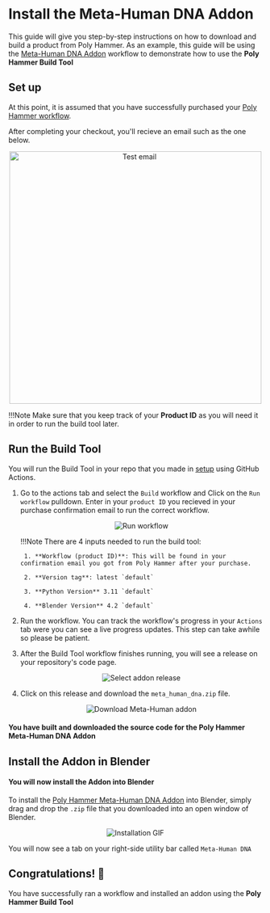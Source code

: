 # Install the Meta-Human DNA Addon

This guide will give you step-by-step instructions on how to download and build a product from Poly Hammer.  As an example, this guide will be using the [Meta-Human DNA Addon](https://www.polyhammer.com/metahuman-addon) workflow to demonstrate how to use the **Poly Hammer Build Tool**

## Set up
At this point, it is assumed that you have successfully purchased your [Poly Hammer workflow](https://www.polyhammer.com/metahuman-addon).

After completing your checkout, you'll recieve an email such as the one below.

<div style="text-align: center;">
    <img class="rounded-image" src="/assets/images/example_email.png" alt="Test email" width="500" />
</div>

!!!Note
    Make sure that you keep track of your **Product ID** as you will need it in order to run the build tool later.

## Run the Build Tool
You will run the Build Tool in your repo that you made in [setup](setup.md) using GitHub Actions.

1. Go to the actions tab and select the `Build` workflow and Click on the `Run workflow` pulldown.  Enter in your `product ID` you recieved in your purchase confirmation email to run the correct workflow.

    <div style="text-align: center;">
        <img class="rounded-image" src="/assets/images/run_workflow.png" alt="Run workflow"/>
    </div>

    !!!Note
        There are 4 inputs needed to run the build tool:

        1. **Workflow (product ID)**: This will be found in your confirmation email you got from Poly Hammer after your purchase.

        2. **Version tag**: latest `default`

        3. **Python Version** 3.11 `default`

        4. **Blender Version** 4.2 `default`

2. Run the workflow.  You can track the workflow's progress in your `Actions` tab were you can see a live progress updates.  This step can take awhile so please be patient.

3. After the Build Tool workflow finishes running, you will see a release on your repository's code page.

    <div style="text-align: center;">
        <img class="rounded-image" src="/assets/images/select_release.png" alt="Select addon release"/>
    </div>

4. Click on this release and download the `meta_human_dna.zip` file.
    
    <div style="text-align: center;">
        <img class="rounded-image" src="/assets/images/download_add_on.png" alt="Download Meta-Human addon"/>
    </div>

<h4>You have built and downloaded the source code for the Poly Hammer Meta-Human DNA Addon</h4>

## Install the Addon in Blender
<h4>You will now install the Addon into Blender</h4>

To install the [Poly Hammer Meta-Human DNA Addon](https://www.polyhammer.com/metahuman-addon) into Blender, simply drag and drop the `.zip` file that you downloaded into an open window of Blender.

<div style="text-align: center;">
    <img class="rounded-image" src="/assets/gifs/install_add_on.gif" alt="Installation GIF"/>
</div>

You will now see a tab on your right-side utility bar called `Meta-Human DNA`

## Congratulations! 🎉 
You have successfully ran a workflow and installed an addon using the **Poly Hammer Build Tool**